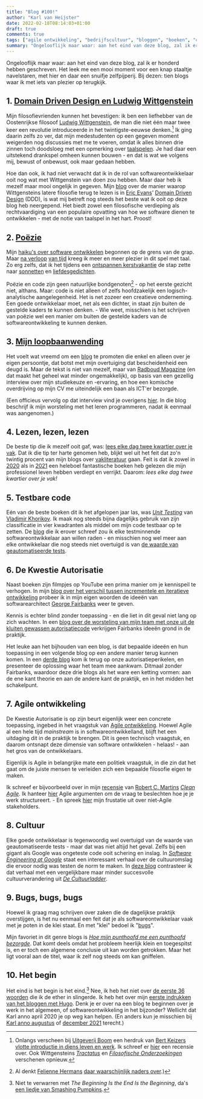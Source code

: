 ```yaml
---
title: "Blog #100!"
author: "Karl van Heijster"
date: 2022-02-18T08:14:03+01:00
draft: true
comments: true
tags: ["agile ontwikkeling", "bedrijfscultuur", "bloggen", "boeken", "carrièrepad", "dotkarl", "filosofie", "poëzie", "testen" ]
summary: "Ongelooflijk maar waar: aan het eind van deze blog, zal ik er honderd hebben geschreven. Het leek me een mooi moment voor een knap staaltje navelstaren, met hier en daar een snuifje zelfpijperij. Bij dezen: tien blogs waar ik met iets van plezier op terugkijk."
---
```


Ongelooflijk maar waar: aan het eind van deze blog, zal ik er honderd hebben geschreven. Het leek me een mooi moment voor een knap staaltje navelstaren, met hier en daar een snuifje zelfpijperij. Bij dezen: tien blogs waar ik met iets van plezier op terugkijk.


## 1. [Domain Driven Design en Ludwig Wittgenstein](/blog/21/08/domain-driven-design-en-ludwig-wittgenstein/)


Mijn filosofievrienden kunnen het bevestigen: ik ben een liefhebber van de Oostenrijkse filosoof [Ludwig Wittgenstein](https://nl.wikipedia.org/wiki/Ludwig_Wittgenstein), de man die niet één maar twee keer een revolutie introduceerde in het twintigste-eeuwse denken.[^1] Ik ging daarin zelfs zo ver, dat mijn medestudenten op een gegeven moment weigerden nog discussies met me te voeren, omdat ik alles binnen drie zinnen toch doodsloeg met een opmerking over [taalspelen](https://plato.stanford.edu/entries/wittgenstein/#LangGameFamiRese). Je had daar een uitstekend drankspel omheen kunnen bouwen - en dat is wat we volgens mij, bewust of onbewust, ook maar gedaan hebben.


Hoe dan ook, ik had niet verwacht dat ik in de rol van softwareontwikkelaar ooit nog wat met Wittgenstein van doen zou hebben. Maar daar heb ik mezelf maar mooi ongelijk in gegeven. Mijn [blog](/blog/21/08/domain-driven-design-en-ludwig-wittgenstein/) over de manier waarop Wittgensteins latere filosofie terug te lezen is in [Eric Evans](https://www.domainlanguage.com/)' [Domain Driven Design](https://en.wikipedia.org/wiki/Domain-driven_design) (DDD), is wat mij betreft nog steeds het beste wat ik ooit op deze blog heb neergepend. Het biedt zowel een filosofische verdieping als rechtvaardiging van een populaire opvatting van hoe we software dienen te ontwikkelen - met de notie van taalspel in het hart. Proost!


## 2. [Poëzie](/tags/poëzie/)


Mijn [haiku's over software ontwikkelen](/blog/21/08/vijf-haikus-over-software-ontwikkelen/) begonnen op de grens van de grap. Maar [na verloop](/blog/21/09/vijf-plus-een-haikus-over-software-ontwikkeling/) [van tijd](/blog/21/12/vijf-nieuwe-haikus-over-software-ontwikkelen/) kreeg ik meer en meer plezier in dit spel met taal. Zo erg zelfs, dat ik het tijdens een [ontspannen kerstvakantie](/blog/22/01/vakantie-vs-enigszins-vakantie/) de stap zette naar [sonnetten](/blog/22/01/twee-sonnetten-over-software-ontwikkelen/) en [liefdesgedichten](/blog/22/02/twee-gedichten-over-liefde-en-code/).


Poëzie en code zijn geen natuurlijke bondgenoten[^2] - op het eerste gezicht niet, althans. Maar: code is niet alleen of zelfs hoofdzakelijk een logisch-analytische aangelegenheid. Het is net zozeer een creatieve onderneming. Een goede ontwikkelaar moet, net als een dichter, in staat zijn buiten de gestelde kaders te kunnen denken. - Wie weet, misschien is het schrijven van poëzie wel een manier om buiten de gestelde kaders van de softwareontwikkeling te kunnen denken.


## 3. [Mijn loopbaanwending](/blog/21/07/mijn-loopbaanwending/)


Het voelt wat vreemd om een [blog](/blog/21/07/mijn-loopbaanwending/) te promoten die enkel en alleen over je eigen persoontje, dat botst met mijn overtuiging dat bescheidenheid een deugd is. Maar de tekst is niet van mezelf, maar van [Radboud Magazine](https://www.ru.nl/alumni/blijf/blijf-hoogte/radboud-magazine/) (en dat maakt het geheel wat minder ongemakkelijk), op basis van een gezellig interview over mijn studiekeuze en -ervaring, en hoe een komische overdrijving op mijn CV me uiteindelijk een baan als ICT'er bezorgde. 


(Een officieus vervolg op dat interview vind je overigens [hier](/blog/22/01/hoe-leer-je-eigenlijk-programmeren/). In die blog beschrijf ik mijn worsteling met het leren programmeren, nadat ik eenmaal was aangenomen.)


## 4. Lezen, lezen, lezen


De beste tip die ik mezelf ooit gaf, was: [lees elke dag twee kwartier over je vak](/blog/21/05/lees-elke-dag-een-kwartier-over-je-vak/). Dat ik die tip ter harte genomen heb, blijkt wel uit het feit dat zo'n twintig procent van mijn blogs over [vakliteratuur](/tags/boeken/) gaan. Feit is dat ik zowel in [2020](/blog/21/05/de-beste-boeken-over-software-ontwikkeling-die-ik-in-2020-las/) als in [2021](/blog/21/12/de-beste-boeken-over-software-ontwikkeling-die-ik-in-2021-las/) een heleboel fantastische boeken heb gelezen die mijn professionel leven hebben verdiept en verrijkt. Daarom: *lees elke dag twee kwartier over je vak!*


## 5. Testbare code


Eén van de beste boeken dit ik het afgelopen jaar las, was [*Unit Testing*](https://www.manning.com/books/unit-testing) van [Vladimir Khorikov](https://enterprisecraftsmanship.com/). Ik maak nog steeds bijna dagelijks gebruik van zijn classificatie in vier kwadranten als middel om mijn code testbaar op te zetten. De [blog](/blog/21/08/moet-je-dit-willen-testen/) die ik erover schreef zou ik elke testminnende softwareontwikkelaar aan willen raden - en misschien nog wel meer aan elke ontwikkelaar die nog steeds niet overtuigd is van [de waarde van geautomatiseerde tests](/tags/testen/).


## 6. De Kwestie Autorisatie


Naast boeken zijn filmpjes op YouTube een prima manier om je kennispeil te verhogen. In mijn [blog over het verschil tussen incrementele en iteratieve ontwikkeling](/blog/21/07/incrementele-versus-iteratieve-ontwikkeling/) probeer ik in mijn eigen woorden de ideeën van softwarearchitect [George Fairbanks](https://www.georgefairbanks.com/) weer te geven.


Kennis is echter blind zonder toepassing - en die liet in dit geval niet lang op zich wachten. In een [blog over de worsteling van mijn team met onze uit de kluiten gewassen autorisatiecode](/blog/21/07/de-kwestie-autorisatie/) verkrijgen Fairbanks ideeën grond in de praktijk.


Het leuke aan het bijhouden van een blog, is dat bepaalde ideeën en hun toepassing in een volgende blog op een andere manier terug kunnen komen. In een [derde blog](/blog/21/08/check-op-permissies-niet-op-rollen/) kom ik terug op onze autorisatieperikelen, en presenteer de oplossing waar het team mee aankwam. Ditmaal zonder Fairbanks, waardoor deze drie blogs als het ware een ketting vormen: aan de ene kant theorie en aan de andere kant de praktijk, en in het midden het schakelpunt.


## 7. Agile ontwikkeling


De Kwestie Autorisatie is op zijn beurt eigenlijk weer een concrete toepassing, ingebed in het vraagstuk van [Agile ontwikkeling](/tags/agile-ontwikkeling/). Hoewel Agile al een hele tijd *mainstream* is in softwareontwikkelland, blijft het een uitdaging dit in de praktijk te brengen. Dit is geen technisch vraagstuk, en daarom ontsnapt deze dimensie van software ontwikkelen - helaas! - aan het gros van de ontwikkelaars. 


Eigenlijk is Agile in belangrijke mate een politiek vraagstuk, in die zin dat het gaat om de juiste mensen te verleiden zich een bepaalde filosofie eigen te maken. 


Ik schreef er bijvoorbeeld over in mijn [recensie](/blog/21/11/agile-zijn-niet-agile-doen/) van [Robert C. Martins](https://en.wikipedia.org/wiki/Robert_C._Martin) [*Clean Agile*](https://www.vanduurenmedia.nl/EAN/9789463562393/Clean_Agile_Nederlandse_editie). Ik hanteer [hier](/blog/21/10/horizontale-of-verticale-pbis/) Agile argumenten om de vraag te beslechten hoe je je werk structureert. - En spreek [hier](/blog/21/11/u-vraagt-wij-draaien/) mijn frustatie uit over niet-Agile stakeholders.


## 8. Cultuur


Elke goede ontwikkelaar is tegenwoordig wel overtuigd van de waarde van geautomatiseerde tests - maar dat was niet altijd het geval. Zelfs bij een gigant als Google was ongeteste code ooit schering en inslag. In [*Software Engineering at Google*](https://www.oreilly.com/library/view/software-engineering-at/9781492082781/) staat een interessant verhaal over de cultuuromslag die ervoor nodig was testen de norm te maken. In [deze blog](/blog/21/12/hoe-nooglers-testen-de-norm-maakten/) contrasteer ik dat verhaal met een vergelijkbare maar minder succesvolle cultuurverandering uit [*De Cultuurladder*](https://www.atlascontact.nl/boek/de-cultuurladder/).


## 9. Bugs, bugs, bugs


Hoewel ik graag mag schrijven over zaken die de dagelijkse praktijk overstijgen, is het nu eenmaal een feit dat je als softwareontwikkelaar vaak met je poten in de klei staat. En met "klei" bedoel ik "[bugs](/blog/21/06/bevat-deze-code-een-bug/)".


Mijn favoriet in dit genre blogs is [*Hoe mijn punthoofd me een punthoofd bezorgde*](/blog/21/04/hoe-mijn-profielfoto-me-een-punthoofd-bezorgde/). Dat komt deels omdat het probleem heerlijk klein en toegespitst is, en er toch een algemene conclusie uit kan worden getrokken. Maar het ligt vooral aan de titel, waar ik zelf nog steeds om kan gniffelen.


## 10. Het begin


Het eind is het begin is het eind.[^3] Nee, ik heb het niet over [de eerste 36 woorden](/blog/21/04/hello-world/) die ik de ether in slingerde. Ik heb het over mijn [eerste indrukken van het bloggen met Hugo](/blog/21/04/bloggen-met-hugo-eerste-indrukken/). Denk je er over na een blog te beginnen over je werk in het algemeen, of softwareontwikkeling in het bijzonder? Wellicht dat Karl anno april 2020 je op weg kan helpen. (En anders kun je misschien bij [Karl anno augustus](/blog/21/08/vijf-voordelen-van-bloggen/) of [december 2021](/blog/21/12/drie-tips-voor-beginnende-bloggers/) terecht.)


[^1]: Onlangs verscheen bij [Uitgeverij Boom](https://www.boomfilosofie.nl/) een herdruk van [Bert Keizers](https://nl.wikipedia.org/wiki/Bert_Keizer) [vlotte introductie in diens leven en werk](https://www.boomfilosofie.nl/product/100-10271_Leven-en-werk-van-Ludwig-Wittgenstein). Ik schreef er [hier](https://deleesclubvanalles.nl/recensie/leven-en-werk-van-ludwig-wittgenstein-2/) een recensie over. Ook Wittgensteins [*Tractatus*](https://www.boomfilosofie.nl/product/100-10270_Tractatus) en [*Filosofische Onderzoekingen*](https://www.boomfilosofie.nl/product/100-10272_Filosofische-onderzoekingen) verschenen opnieuw.

[^2]: Al denkt [Felienne Hermans](https://felienne.com/) [daar waarschijnlijk naders over](https://www.felienne.com/coetry).)

[^3]: Niet te verwarren met *The Beginning Is the End Is the Beginning*, da's [een liedje van Smashing Pumpkins](https://www.youtube.com/watch?v=59g5R8rwqpY).
